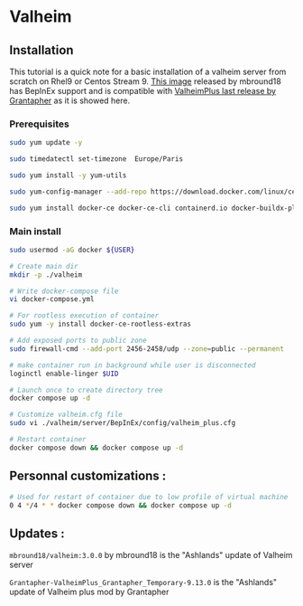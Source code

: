 # Valheim

## Installation

This tutorial is a quick note for a basic installation of a valheim server from scratch on Rhel9 or Centos Stream 9. [This image](https://github.com/mbround18/valheim-docker) released by mbround18  has BepInEx support and is compatible with [ValheimPlus last release by Grantapher](https://github.com/Grantapher/ValheimPlus/blob/grantapher-development) as it is showed here.

### Prerequisites

```bash
sudo yum update -y

sudo timedatectl set-timezone  Europe/Paris

sudo yum install -y yum-utils

sudo yum-config-manager --add-repo https://download.docker.com/linux/centos/docker-ce.repo

sudo yum install docker-ce docker-ce-cli containerd.io docker-buildx-plugin docker-compose-plugin -y 
```

### Main install

```bash
sudo usermod -aG docker ${USER}
```

```bash
# Create main dir
mkdir -p ./valheim
```

```bash
# Write docker-compose file
vi docker-compose.yml
```

```bash
# For rootless execution of container
sudo yum -y install docker-ce-rootless-extras
```

```bash
# Add exposed ports to public zone
sudo firewall-cmd --add-port 2456-2458/udp --zone=public --permanent
```

```bash
# make container run in background while user is disconnected
loginctl enable-linger $UID
```

```bash
# Launch once to create directory tree
docker compose up -d
```

```bash
# Customize valheim.cfg file 
sudo vi ./valheim/server/BepInEx/config/valheim_plus.cfg
```

```bash
# Restart container
docker compose down && docker compose up -d
```

## Personnal customizations :

```bash
# Used for restart of container due to low profile of virtual machine
0 4 */4 * * docker compose down && docker compose up -d
```

## Updates :

```mbround18/valheim:3.0.0``` by mbround18 is the "Ashlands" update of Valheim server

```Grantapher-ValheimPlus_Grantapher_Temporary-9.13.0``` is the "Ashlands" update of Valheim plus mod by Grantapher
